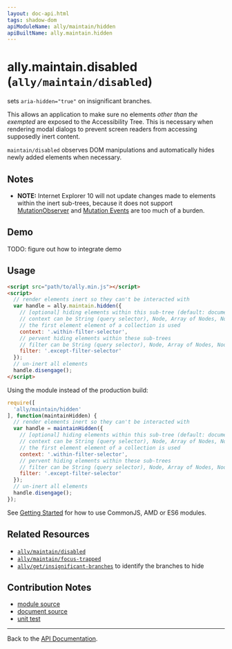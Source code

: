 ```yaml
---
layout: doc-api.html
tags: shadow-dom
apiModuleName: ally/maintain/hidden
apiBuiltName: ally.maintain.hidden
---
```


# ally.maintain.disabled (`ally/maintain/disabled`)

sets `aria-hidden="true"` on insignificant branches.

This allows an application to make sure no elements *other than the exempted* are exposed to the Accessibility Tree. This is necessary when rendering modal dialogs to prevent screen readers from accessing supposedly inert content.

`maintain/disabled` observes DOM manipulations and automatically hides newly added elements when necessary.


## Notes

* **NOTE:** Internet Explorer 10 will not update changes made to elements within the inert sub-trees, because it does not support [MutationObserver](https://developer.mozilla.org/en-US/docs/Web/API/MutationObserver) and [Mutation Events](https://developer.mozilla.org/en-US/docs/Web/Guide/Events/Mutation_events) are too much of a burden.


## Demo

TODO: figure out how to integrate demo


## Usage

```html
<script src="path/to/ally.min.js"></script>
<script>
  // render elements inert so they can't be interacted with
  var handle = ally.maintain.hidden({
    // [optional] hiding elements within this sub-tree (default: document)
    // context can be String (query selector), Node, Array of Nodes, NodeList, HTMLCollection
    // the first element element of a collection is used
    context: '.within-filter-selector',
    // pervent hiding elements within these sub-trees
    // filter can be String (query selector), Node, Array of Nodes, NodeList, HTMLCollection
    filter: '.except-filter-selector'
  });
  // un-inert all elements
  handle.disengage();
</script>
```

Using the module instead of the production build:

```js
require([
  'ally/maintain/hidden'
], function(maintainHidden) {
  // render elements inert so they can't be interacted with
  var handle = maintainHidden({
    // [optional] hiding elements within this sub-tree (default: document)
    // context can be String (query selector), Node, Array of Nodes, NodeList, HTMLCollection
    // the first element element of a collection is used
    context: '.within-filter-selector',
    // pervent hiding elements within these sub-trees
    // filter can be String (query selector), Node, Array of Nodes, NodeList, HTMLCollection
    filter: '.except-filter-selector'
  });
  // un-inert all elements
  handle.disengage();
});
```

See [Getting Started](../../getting-started.md) for how to use CommonJS, AMD or ES6 modules.


## Related Resources

* [`ally/maintain/disabled`](disabled.md)
* [`ally/maintain/focus-trapped`](focus-trapped.md)
* [`ally/get/insignificant-branches`](../get/insignificant-branches.md) to identify the branches to hide


## Contribution Notes

* [module source](https://github.com/medialize/ally.js/blob/master/src/maintain/hidden.js)
* [document source](https://github.com/medialize/ally.js/blob/master/docs/api/maintain/hidden.md)
* [unit test](https://github.com/medialize/ally.js/blob/master/test/unit/maintain.hidden.test.js)


---

Back to the [API Documentation](../README.md).

